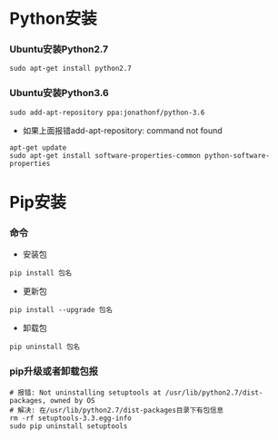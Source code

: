 # Python安装


### Ubuntu安装Python2.7

```
sudo apt-get install python2.7
```

### Ubuntu安装Python3.6

```
sudo add-apt-repository ppa:jonathonf/python-3.6
```

* 如果上面报错add-apt-repository: command not found
```
apt-get update
sudo apt-get install software-properties-common python-software-properties
```


# Pip安装

### 命令

+ 安装包

```
pip install 包名
```

+ 更新包

```
pip install --upgrade 包名
```

+ 卸载包

```
pip uninstall 包名
```

### pip升级或者卸载包报

```
# 报错: Not uninstalling setuptools at /usr/lib/python2.7/dist-packages, owned by OS
# 解决: 在/usr/lib/python2.7/dist-packages目录下有包信息
rm -rf setuptools-3.3.egg-info
sudo pip uninstall setuptools
```
